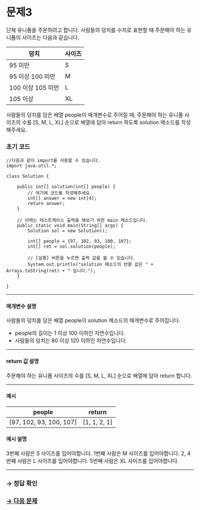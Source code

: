 # 문제3

단체 유니폼을 주문하려고 합니다. 사람들의 덩치를 수치로 표현할 때 주문해야 하는 유니폼의 사이즈는 다음과 같습니다.

| 덩치              | 사이즈 |
|-------------------|--------|
| 95 미만           | S      |
| 95 이상 100 미만  | M      |
| 100 이상 105 미만 | L      |
| 105 이상          | XL     |

사람들의 덩치를 담은 배열 people이 매개변수로 주어질 때, 주문해야 하는 유니폼 사이즈의 수를 [S, M, L, XL] 순으로 배열에 담아 return 하도록 solution 메소드를 작성해주세요.

### 초기 코드

```
//다음과 같이 import를 사용할 수 있습니다.
import java.util.*;

class Solution {

    public int[] solution(int[] people) {
        // 여기에 코드를 작성해주세요.
        int[] answer = new int[4];
        return answer;
    }
    
    // 아래는 테스트케이스 출력을 해보기 위한 main 메소드입니다.
    public static void main(String[] args) {
        Solution sol = new Solution();
    
        int[] people = {97, 102, 93, 100, 107};
        int[] ret = sol.solution(people);
    
        // [실행] 버튼을 누르면 출력 값을 볼 수 있습니다.
        System.out.println("solution 메소드의 반환 값은 " + Arrays.toString(ret) + " 입니다.");
    }
 
}
```

---

#### 매개변수 설명
사람들의 덩치를 담은 배열 people이 solution 메소드의 매개변수로 주어집니다.

* people의 길이는 1 이상 100 이하인 자연수입니다.
* 사람들의 덩치는 80 이상 120 이하인 자연수입니다.

---

#### return 값 설명
주문해야 하는 유니폼 사이즈의 수를 [S, M, L, XL] 순으로 배열에 담아 return 합니다.

---

#### 예시

| people                  | return       |
|-------------------------|--------------|
| [97, 102, 93, 100, 107] | [1, 1, 2, 1] |

#### 예시 설명

3번째 사람은 S 사이즈를 입어야합니다.
1번째 사람은 M 사이즈를 입어야합니다.
2, 4번째 사람은 L 사이즈를 입어야합니다.
5번째 사람은 XL 사이즈를 입어야합니다.

---

### → 정답 확인

### [→ 다음 문제](../no_04/ "COS Pro 2급 Java 6차 4번 문제")
